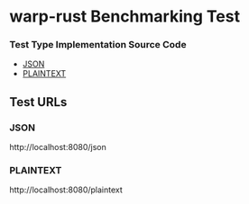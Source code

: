 # warp-rust Benchmarking Test

### Test Type Implementation Source Code

* [JSON](src/main.rs)
* [PLAINTEXT](src/main.rs)

## Test URLs
### JSON

http://localhost:8080/json

### PLAINTEXT

http://localhost:8080/plaintext

